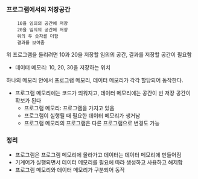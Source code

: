 ### 프로그램에서의 저장공간
```
    10을 임의의 공간에 저장
    20을 임의의 공간에 저장
    위의 두 숫자를 더함
    결과를 보여줌
```

위 프로그램을 돌리려면 10과 20을 저장할 임의의 공간, 결과를 저장할 공간이 필요함
- 데이터 메모리: 10, 20, 30을 저장하는 위치

하나의 메모리 안에서 프로그램 메모리, 데이터 메모리가 각각 할당되어 동작한다.
- 프로그램 메모리에는 코드가 띄워지고, 데이터 메모리에는 공간이 빈 저장 공간이 확보가 된다
  - 프로그램 메모리: 프로그램을 가지고 있음
  - 프로그램이 실행될 때 필요한 데이터 메모리가 생거남
  - 프로그램 메모리의 프로그램은 다른 프로그램으로 변경도 가능


### 정리
- 프로그램은 프로그램 메모리에 올라가고 데이터는 데이터 메모리에 만들어짐
- 기계어가 실행되면서 데이터 메모리를 필요에 따라 생성하고 사용하고 해제함
- 프로그램 메모리와 데이터 메모리가 구분되어 동작